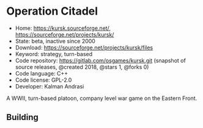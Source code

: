 # Operation Citadel

- Home: https://kursk.sourceforge.net/, https://sourceforge.net/projects/kursk/
- State: beta, inactive since 2000
- Download: https://sourceforge.net/projects/kursk/files
- Keyword: strategy, turn-based
- Code repository: https://gitlab.com/osgames/kursk.git (snapshot of source releases, @created 2018, @stars 1, @forks 0)
- Code language: C++
- Code license: GPL-2.0
- Developer: Kalman Andrasi

A WWII, turn-based platoon, company level war game on the Eastern Front.

## Building

